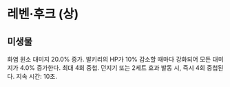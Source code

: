 # 레벤·후크 (상)

## 미생물

화염 원소 대미지 20.0% 증가. 발키리의 HP가 10% 감소할 때마다 강화되어 모든 대미지가 4.0% 증가한다. 최대 4회 중첩. 던지기 또는 2세트 효과 발동 시, 즉시 4회 중첩된다. 지속 시간: 10초.
